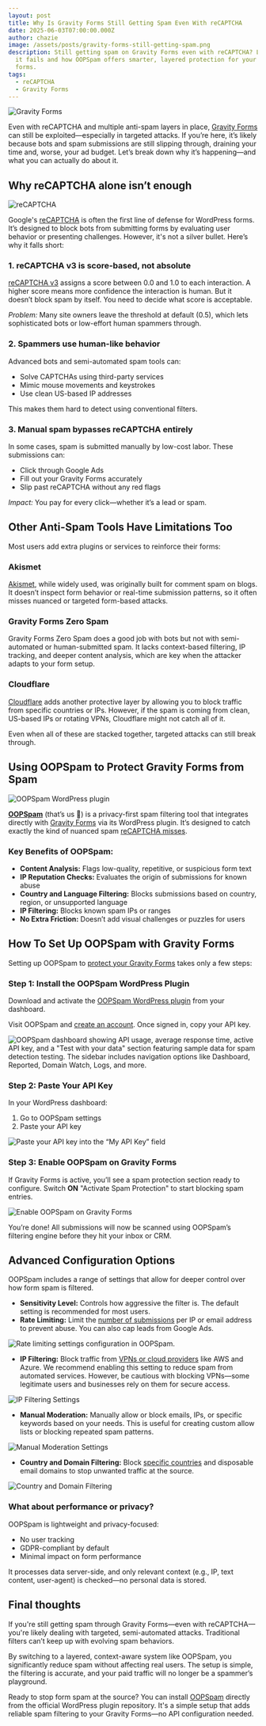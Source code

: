```yaml
---
layout: post
title: Why Is Gravity Forms Still Getting Spam Even With reCAPTCHA
date: 2025-06-03T07:00:00.000Z
author: chazie
image: /assets/posts/gravity-forms-still-getting-spam.png
description: Still getting spam on Gravity Forms even with reCAPTCHA? Learn why
  it fails and how OOPSpam offers smarter, layered protection for your WordPress
  forms.
tags:
  - reCAPTCHA
  - Gravity Forms
---
```

![Gravity Forms](/assets/posts/gf-forms.png "Gravity Forms")

Even with reCAPTCHA and multiple anti-spam layers in place, [Gravity Forms](https://www.gravityforms.com/) can still be exploited—especially in targeted attacks. If you’re here, it’s likely because bots and spam submissions are still slipping through, draining your time and, worse, your ad budget. Let’s break down why it’s happening—and what you can actually do about it.

## **Why reCAPTCHA alone isn’t enough**

![reCAPTCHA](/blog/assets/posts/recaptcha.png "reCAPTCHA")

Google's [reCAPTCHA](https://developers.google.com/recaptcha) is often the first line of defense for WordPress forms. It’s designed to block bots from submitting forms by evaluating user behavior or presenting challenges. However, it's not a silver bullet. Here’s why it falls short:

### **1. reCAPTCHA v3 is score-based, not absolute**

[reCAPTCHA v3](https://www.oopspam.com/blog/recaptcha-v2-vs-v3-which-is-right-for-your-website) assigns a score between 0.0 and 1.0 to each interaction. A higher score means more confidence the interaction is human. But it doesn’t block spam by itself. You need to decide what score is acceptable.

*Problem:* Many site owners leave the threshold at default (0.5), which lets sophisticated bots or low-effort human spammers through.

### **2. Spammers use human-like behavior**

Advanced bots and semi-automated spam tools can:

* Solve CAPTCHAs using third-party services
* Mimic mouse movements and keystrokes
* Use clean US-based IP addresses

This makes them hard to detect using conventional filters.

### **3. Manual spam bypasses reCAPTCHA entirely**

In some cases, spam is submitted manually by low-cost labor. These submissions can:

* Click through Google Ads
* Fill out your Gravity Forms accurately
* Slip past reCAPTCHA without any red flags

*Impact:* You pay for every click—whether it’s a lead or spam.

## **Other Anti-Spam Tools Have Limitations Too**

Most users add extra plugins or services to reinforce their forms:

### **Akismet**

[Akismet](https://www.oopspam.com/blog/best-akismet-alternatives), while widely used, was originally built for comment spam on blogs. It doesn’t inspect form behavior or real-time submission patterns, so it often misses nuanced or targeted form-based attacks.

### **Gravity Forms Zero Spam**

Gravity Forms Zero Spam does a good job with bots but not with semi-automated or human-submitted spam. It lacks context-based filtering, IP tracking, and deeper content analysis, which are key when the attacker adapts to your form setup.

### **Cloudflare**

[Cloudflare](https://www.oopspam.com/blog/common-cloudflare-turnstile-errors-in-wordpress-forms-and-how-to-fix-them) adds another protective layer by allowing you to block traffic from specific countries or IPs. However, if the spam is coming from clean, US-based IPs or rotating VPNs, Cloudflare might not catch all of it.

Even when all of these are stacked together, targeted attacks can still break through.

## **Using OOPSpam to Protect Gravity Forms from Spam**

![OOPSpam WordPress plugin](/assets/posts/oopspam-anti-spam-overview.png "OOPSpam WordPress plugin")

**[OOPSpam](https://www.oopspam.com/)** (that’s us 👋) is a privacy-first spam filtering tool that integrates directly with [Gravity Forms](https://www.oopspam.com/anti-spam-filter-for-gravity-forms) via its WordPress plugin. It’s designed to catch exactly the kind of nuanced spam [reCAPTCHA misses](https://www.oopspam.com/blog/recaptcha-errors).

### **Key Benefits of OOPSpam:**

* **Content Analysis:** Flags low-quality, repetitive, or suspicious form text
* **IP Reputation Checks:** Evaluates the origin of submissions for known abuse
* **Country and Language Filtering:** Blocks submissions based on country, region, or unsupported language
* **IP Filtering:** Blocks known spam IPs or ranges
* **No Extra Friction:** Doesn’t add visual challenges or puzzles for users

## **How To Set Up OOPSpam with Gravity Forms**

Setting up OOPSpam to [protect your Gravity Forms](https://www.oopspam.com/blog/spam-protection-for-gravity-forms) takes only a few steps:

### **Step 1: Install the OOPSpam WordPress Plugin**

Download and activate the [OOPSpam WordPress plugin](https://wordpress.org/plugins/oopspam-anti-spam/) from your dashboard.

Visit OOPSpam and [create an account](https://app.oopspam.com/Identity/Account/Register). Once signed in, copy your API key.

![OOPSpam dashboard showing API usage, average response time, active API key, and a "Test with your data" section featuring sample data for spam detection testing. The sidebar includes navigation options like Dashboard, Reported, Domain Watch, Logs, and more.](/assets/posts/oopspam-dashboard-api.png "OOPSpam dashboard")

### **Step 2: Paste Your API Key**

In your WordPress dashboard:

1. Go to OOPSpam settings
2. Paste your API key

![Paste your API key into the “My API Key” field](/assets/posts/my-api-key-field.png "Paste your API key")

### **Step 3: Enable OOPSpam on Gravity Forms**

If Gravity Forms is active, you’ll see a spam protection section ready to configure. Switch **ON** "Activate Spam Protection" to start blocking spam entries.

![Enable OOPSpam on Gravity Forms](/assets/posts/gravity-forms-spam-protection-activate.png "Enable OOPSpam on Gravity Forms")

You’re done! All submissions will now be scanned using OOPSpam’s filtering engine before they hit your inbox or CRM.

## **Advanced Configuration Options**

OOPSpam includes a range of settings that allow for deeper control over how form spam is filtered.

* **Sensitivity Level:** Controls how aggressive the filter is. The default setting is recommended for most users.
* **Rate Limiting:** Limit the [number of submissions](https://www.oopspam.com/blog/how-to-limit-form-submissions-in-gravity-forms) per IP or email address to prevent abuse. You can also cap leads from Google Ads.

![Rate limiting settings configuration in OOPSpam.](/assets/posts/rate-limiting-settings-oopspam.png "Rate Limiting")

* **IP Filtering:** Block traffic from [VPNs or cloud providers](https://www.oopspam.com/blog/how-to-block-vpn-and-data-center-ip-submissions-in-gravity-forms) like AWS and Azure. We recommend enabling this setting to reduce spam from automated services. However, be cautious with blocking VPNs—some legitimate users and businesses rely on them for secure access.

![IP Filtering Settings](/assets/posts/ip-filtering-settings-in-security-panel.png "IP Filtering")

* **Manual Moderation:** Manually allow or block emails, IPs, or specific keywords based on your needs. This is useful for creating custom allow lists or blocking repeated spam patterns.

![Manual Moderation Settings](/assets/posts/manual-moderation-settings-oopspam.png "Manual Moderation")

* **Country and Domain Filtering:** Block [specific countries](https://www.oopspam.com/blog/filter-spam-by-country) and disposable email domains to stop unwanted traffic at the source.

![Country and Domain Filtering](/assets/posts/country-filtering-settings.png "Country and Domain Filtering")

### **What about performance or privacy?**

OOPSpam is lightweight and privacy-focused:

* No user tracking
* GDPR-compliant by default
* Minimal impact on form performance

It processes data server-side, and only relevant context (e.g., IP, text content, user-agent) is checked—no personal data is stored.

## **Final thoughts**

If you're still getting spam through Gravity Forms—even with reCAPTCHA—you're likely dealing with targeted, semi-automated attacks. Traditional filters can’t keep up with evolving spam behaviors.

By switching to a layered, context-aware system like OOPSpam, you significantly reduce spam without affecting real users. The setup is simple, the filtering is accurate, and your paid traffic will no longer be a spammer’s playground.

Ready to stop form spam at the source? You can install [OOPSpam](https://www.oopspam.com/wordpress) directly from the official WordPress plugin repository. It's a simple setup that adds reliable spam filtering to your Gravity Forms—no API configuration needed.
